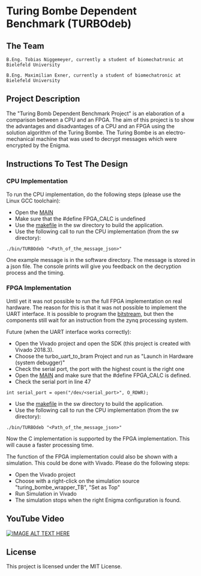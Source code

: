 # Turing Bombe Dependent Benchmark (TURBOdeb)

## The Team

    B.Eng. Tobias Niggemeyer, currently a student of biomechatronic at Bielefeld University

    B.Eng. Maximilian Exner, currently a student of biomechatronic at Bielefeld University

## Project Description

The "Turing Bomb Dependent Benchmark Project" is an elaboration of a comparison between a CPU and an FPGA. The aim of this project is to show the advantages and disadvantages of a CPU and
an FPGA using the solution algorithm of the Turing Bombe. The Turing Bombe is an electro-mechanical machine that was used to decrypt messages which were encrypted by the Enigma.

## Instructions To Test The Design

### CPU Implementation

To run the CPU implementation, do the following steps (please use the Linux GCC toolchain):
* Open the [MAIN](/c_implementation/src/main.cpp) 
* Make sure that the #define FPGA_CALC is undefined
* Use the [makefile](/c_implementation/makefile) in the sw directory to build the application.
* Use the following call to run the CPU implementation (from the sw directory):
```
./bin/TURBOdeb "<Path_of_the_message_json>"
```
One example message is in the software directory. The message is stored in a json file.
The console prints will give you feedback on the decryption process and the timing.

### FPGA Implementation

Until yet it was not possible to run the full FPGA implementation on real hardware. The reason for this is that it was not possible to implement the UART interface. It is possible to program the [bitstream](/turing_bombe_project/bitstreams/turing_bombe_wrapper.bit), but then the components still wait for an instruction from the zynq processing system.

Future (when the UART interface works correctly):

* Open the Vivado project and open the SDK (this project is created with Vivado 2018.3). 
* Choose the turbo_uart_to_bram Project and run as "Launch in Hardware (system debugger)"
* Check the serial port, the port with the highest count is the right one
* Open the [MAIN](/c_implementation/src/main.cpp) and make sure that the #define FPGA_CALC is defined.
* Check the serial port in line 47
```
int serial_port = open("/dev/<serial_port>", O_RDWR);
```
* Use the [makefile](/c_implementation/makefile) in the sw directory to build the application.
* Use the following call to run the CPU implementation (from the sw directory):
```
./bin/TURBOdeb "<Path_of_the_message_json>"
```

Now the C implementation is supported by the FPGA implementation. This will cause a faster processing time.

The function of the FPGA implementation could also be shown with a simulation. This could be done with Vivado. Please do the following steps:

* Open the Vivado project
* Choose with a right-click on the simulation source "turing_bombe_wrapper_TB", "Set as Top"
* Run Simulation in Vivado
* The simulation stops when the right Enigma configuration is found. 

## YouTube Video

[![IMAGE ALT TEXT HERE](http://img.youtube.com/vi/cbkhYxeMfGk/0.jpg)](https://youtu.be/cbkhYxeMfGk)


## License

This project is licensed under the MIT License.
